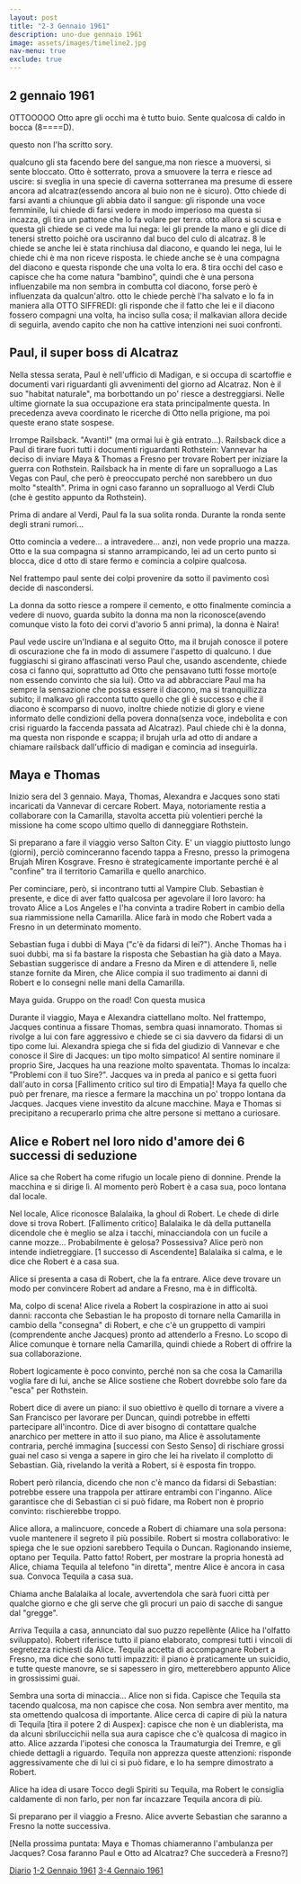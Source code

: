 ```yaml
---
layout: post
title: "2-3 Gennaio 1961"
description: uno-due gennaio 1961
image: assets/images/timeline2.jpg
nav-menu: true
exclude: true
---
```


## 2 gennaio 1961

OTTOOOOO
Otto apre gli occhi ma è tutto buio. Sente qualcosa di caldo in bocca (8====D). 

questo non l'ha scritto sory.

qualcuno gli sta facendo bere del sangue,ma non riesce a muoversi, si sente bloccato. Otto è sotterrato, prova a smuovere la terra e riesce ad uscire: si sveglia in una specie di caverna sotterranea ma presume di essere ancora ad alcatraz(essendo ancora al buio non ne è sicuro). Otto chiede di farsi avanti a chiunque gli abbia dato il sangue: gli risponde una voce femminile, lui chiede di farsi vedere in modo imperioso ma questa si incazza, gli tira un pattone che lo fa volare per terra. otto allora si scusa e questa gli chiede se ci vede ma lui nega: lei gli prende la mano e gli dice di tenersi stretto poichè ora usciranno dal buco del culo di alcatraz. 8 le chiede se anche lei è stata rinchiusa dal diacono, e quando lei nega, lui le chiede chi è ma non riceve risposta. le chiede anche se è una compagna del diacono e questa risponde che una volta lo era. 8 tira occhi del caso e capisce che ha come natura "bambino", quindi che è una persona influenzabile ma non sembra in combutta col diacono, forse però è influenzata da qualcun'altro. otto le chiede perchè l'ha salvato e lo fa in maniera alla OTTO SIFFREDI: gli risponde che il fatto che lei e il diacono fossero compagni una volta, ha inciso sulla cosa; il malkavian allora decide di seguirla, avendo capito che non ha cattive intenzioni nei suoi confronti.


## Paul, il super boss di Alcatraz

Nella stessa serata, Paul è nell'ufficio di Madigan, e si occupa di scartoffie e documenti vari riguardanti gli avvenimenti del giorno ad Alcatraz. Non è il suo "habitat naturale", ma borbottando un po' riesce a destreggiarsi.
Nelle ultime giornate la sua occupazione era stata principalmente questa. In precedenza aveva coordinato le ricerche di Otto nella prigione, ma poi queste erano state sospese.

Irrompe Railsback. "Avanti!" (ma ormai lui è già entrato...). Railsback dice a Paul di tirare fuori tutti i documenti riguardanti Rothstein: Vannevar ha deciso di inviare Maya & Thomas a Fresno per trovare Robert per iniziare la guerra con Rothstein. Railsback ha in mente di fare un sopralluogo a Las Vegas con Paul, che però è preoccupato perché non sarebbero un duo molto "stealth". Prima in ogni caso faranno un sopralluogo al Verdi Club (che è gestito appunto da Rothstein).

Prima di andare al Verdi, Paul fa la sua solita ronda. Durante la ronda sente degli strani rumori...

Otto comincia a vedere... a intravedere... anzi, non vede proprio una mazza.
Otto e la sua compagna si stanno arrampicando, lei ad un certo punto si blocca, dice d otto di stare fermo e comincia a colpire qualcosa.

Nel frattempo paul sente dei colpi provenire da sotto il pavimento così decide di nascondersi. 

La donna da sotto riesce a rompere il cemento, e otto finalmente comincia a vedere di nuovo, guarda subito la donna ma non la riconosce(avendo comunque visto la foto dei corvi d'avorio 5 anni prima), la donna è Naira! 

Paul vede uscire un'Indiana e al seguito Otto, ma il brujah conosce il potere di oscurazione che fa in modo di assumere l'aspetto di qualcuno. I due fuggiaschi si girano affascinati verso Paul che, usando ascendente, chiede cosa ci fanno qui, soprattutto ad Otto che pensavano tutti fosse morto(e non essendo convinto che sia lui). Otto va ad abbracciare Paul ma ha sempre la sensazione che possa essere il diacono, ma si tranquillizza subito; il malkavo gli racconta tutto quello che gli è successo e che il diacono è scomparso di nuovo, inoltre chiede notizie di glory e viene informato delle condizioni della povera donna(senza voce, indebolita e con crisi riguardo la faccenda passata ad Alcatraz). Paul chiede chi è la donna, ma questa non risponde e scappa; il brujah urla ad otto di andare a chiamare railsback dall'ufficio di madigan e comincia ad inseguirla.

## Maya e Thomas

Inizio sera del 3 gennaio. Maya, Thomas, Alexandra e Jacques sono stati incaricati da Vannevar di cercare Robert. Maya, notoriamente restia a collaborare con la Camarilla, stavolta accetta più volentieri perché la missione ha come scopo ultimo quello di danneggiare Rothstein.

Si preparano a fare il viaggio verso Salton City. E' un viaggio piuttosto lungo (giorni), perciò cominceranno facendo tappa a Fresno, presso la primogena Brujah Miren Kosgrave. Fresno è strategicamente importante perché è al "confine" tra il territorio Camarilla e quello anarchico.

Per cominciare, però, si incontrano tutti al Vampire Club. Sebastian è presente, e dice di aver fatto qualcosa per agevolare il loro lavoro: ha trovato Alice a Los Angeles e l'ha convinta a tradire Robert in cambio della sua riammissione nella Camarilla. Alice farà in modo che Robert vada a Fresno in un determinato momento.

Sebastian fuga i dubbi di Maya ("c'è da fidarsi di lei?"). Anche Thomas ha i suoi dubbi, ma si fa bastare la risposta che Sebastian ha già dato a Maya.
Sebastian suggerisce di andare a Fresno da Miren e di attendere lì, nelle stanze fornite da Miren, che Alice compia il suo tradimento ai danni di Robert e lo consegni nelle mani della Camarilla.

Maya guida. Gruppo on the road! Con questa musica

Durante il viaggio, Maya e Alexandra ciattellano molto. Nel frattempo, Jacques continua a fissare Thomas, sembra quasi innamorato. Thomas si rivolge a lui con fare aggressivo e chiede se ci sia davvero da fidarsi di un tipo come lui.
Alexandra spiega che si fida del giudizio di Vannevar e che conosce il Sire di Jacques: un tipo molto simpatico!
Al sentire nominare il proprio Sire, Jacques ha una reazione molto spaventata. Thomas lo incalza: "Problemi con il tuo Sire?". Jacques va in preda al panico e si getta fuori dall'auto in corsa [Fallimento critico sul tiro di Empatia]!
Maya fa quello che può per frenare, ma riesce a fermare la macchina un po' troppo lontana da Jacques.
Jacques viene investito da alcune macchine. Maya e Thomas si precipitano a recuperarlo prima che altre persone si mettano a curiosare.

## Alice e Robert nel loro nido d'amore dei 6 successi di seduzione

Alice sa che Robert ha come rifugio un locale pieno di donnine. Prende la macchina e si dirige lì. Al momento però Robert è a casa sua, poco lontana dal locale.

Nel locale, Alice riconosce Balalaika, la ghoul di Robert. Le chede di dirle dove si trova Robert. [Fallimento critico] Balalaika le dà della puttanella dicendole che è meglio se alza i tacchi, minacciandola con un fucile a canne mozze... Probabilmente è gelosa? Possessiva?
Alice però non intende indietreggiare. [1 successo di Ascendente] Balalaika si calma, e le dice che Robert è a casa sua.

Alice si presenta a casa di Robert, che la fa entrare. Alice deve trovare un modo per convincere Robert ad andare a Fresno, ma è in difficoltà.

Ma, colpo di scena! Alice rivela a Robert la cospirazione in atto ai suoi danni: racconta che Sebastian le ha proposto di tornare nella Camarilla in cambio della "consegna" di Robert, e che c'è un gruppetto di vampiri (comprendente anche Jacques) pronto ad attenderlo a Fresno. Lo scopo di Alice comunque è tornare nella Camarilla, quindi chiede a Robert di offrire la sua collaborazione.

Robert logicamente è poco convinto, perché non sa che cosa la Camarilla voglia fare di lui, anche se Alice sostiene che Robert dovrebbe solo fare da "esca" per Rothstein.

Robert dice di avere un piano: il suo obiettivo è quello di tornare a vivere a San Francisco per lavorare per Duncan, quindi potrebbe in effetti partecipare all'incontro. Dice di aver bisogno di contattare qualche anarchico per mettere in atto il suo piano, ma Alice è assolutamente contraria, perché immagina [successi con Sesto Senso] di rischiare grossi guai nel caso si venga a sapere in giro che lei ha rivelato il complotto di Sebastian. Già, rivelando la verità a Robert, si è esposta fin troppo.

Robert però rilancia, dicendo che non c'è manco da fidarsi di Sebastian: potrebbe essere una trappola per attirare entrambi con l'inganno. Alice garantisce che di Sebastian ci si può fidare, ma Robert non è proprio convinto: rischierebbe troppo.

Alice allora, a malincuore, concede a Robert di chiamare una sola persona: vuole mantenere il segreto il più possibile. Robert si mostra collaborativo: le spiega che le sue opzioni sarebbero Tequila o Duncan. Ragionando insieme, optano per Tequila.
Patto fatto!
Robert, per mostrare la propria honestà ad Alice, chiama Tequila al telefono "in diretta", mentre Alice è ancora in casa sua. Convoca Tequila a casa sua.

Chiama anche Balalaika al locale, avvertendola che sarà fuori città per qualche giorno e che gli serve che gli procuri un paio di sacche di sangue dal "gregge".

Arriva Tequila a casa, annunciato dal suo puzzo repellènte (Alice ha l'olfatto sviluppato). Robert riferisce tutto il piano elaborato, compresi tutti i vincoli di segretezza richiesti da Alice.
Tequila accetta di accompagnare Robert a Fresno, ma dice che sono tutti impazziti: il piano è praticamente un suicidio, e tutte queste manovre, se si sapessero in giro, metterebbero appunto Alice in grossissimi guai.

Sembra una sorta di minaccia... Alice non si fida. Capisce che Tequila sta tacendo qualcosa, ma non capisce che cosa. Non sembra aver mentito, ma sta omettendo qualcosa di importante.
Alice cerca di capire di più la natura di Tequila [tira il potere 2 di Auspex]: capisce che non è un diablerista, ma da alcuni sbriluccichii nella sua aura capisce che c'è qualcosa di magico in atto. Alice azzarda l'ipotesi che conosca la Traumaturgia dei Tremre, e gli chiede dettagli a riguardo. Tequila non apprezza queste attenzioni: risponde aggressivamente che di lui ci si può fidare, e lo ha sempre dimostrato a Robert.

Alice ha idea di usare Tocco degli Spiriti su Tequila, ma Robert le consiglia caldamente di non farlo, per non far incazzare Tequila ancora di più.

Si preparano per il viaggio a Fresno. Alice avverte Sebastian che saranno a Fresno la notte successiva.

[Nella prossima puntata: Maya e Thomas chiameranno l'ambulanza per Jacques? Cosa faranno Paul e Otto ad Alcatraz? Che succederà a Fresno?]

<a href="http://xabacadabra.com/cursed-legacy/diario" class="button">Diario</a>
<a href="2-gennaio-1961.html" class="button back">1-2 Gennaio 1961</a>
<a href="4-gennaio-1961.html" class="button back">3-4 Gennaio 1961</a>